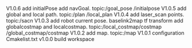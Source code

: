 V1.0.6
	add initialPose add navGoal. topic:/goal_pose /initialpose
V1.0.5
	add global and local path. topic:/plan /local_plan
V1.0.4
	add laser_scan points. topic:/sacn
V1.0.3
	add robot current pose. baselink2map tf transform
	add globalcostmap and localcostmap. topic:/local_costmap/costmap /global_costmap/costmap
V1.0.2
	add map. topic:/map
V1.0.1
	configuration Cmakelist.txt
v1.0.0
	build workspace
